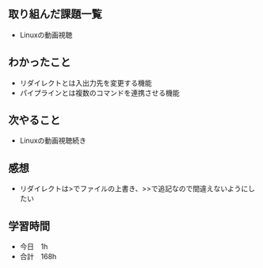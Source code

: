 ## 取り組んだ課題一覧
- Linuxの動画視聴
## わかったこと
- リダイレクトとは入出力先を変更する機能
- パイプラインとは複数のコマンドを連携させる機能
## 次やること
-  Linuxの動画視聴続き
## 感想
- リダイレクトは>でファイルの上書き、>>で追記なので間違えないようにしたい
## 学習時間
- 今日　1h
- 合計　168h
